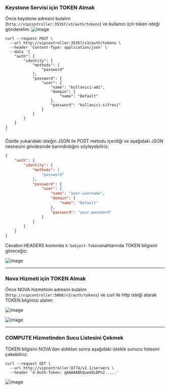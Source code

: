 ### Keystone Servisi için TOKEN Almak
Önce keystone adresini bulalım (`http://vipcontroller:35357/v3/auth/tokens`) ve kullanıcı için token isteği gönderelim:
![image](https://user-images.githubusercontent.com/261946/233709607-c699d9ed-56e8-48bf-9034-a0a2c6b42dba.png)


```shell
curl --request POST \
  --url http://vipcontroller:35357/v3/auth/tokens \
  --header 'Content-Type: application/json' \
  --data '{
    "auth": {
        "identity": {
            "methods": [
                "password"
            ],
            "password": {
                "user": {
                    "name": "kullanici-adi",
                    "domain": {
                        "name": "Default"
                    },
                    "password": "kullanici-sifresi"
                }
            }
        }
    }
}
'
```

Özetle yukarıdaki isteğin JSON ile POST metodu içerdiği ve aşağıdaki JSON nesnesini gövdesinde barındırdığını söyleyebiliriz:
```json
{
    "auth": {
        "identity": {
            "methods": [
                "password"
            ],
            "password": {
                "user": {
                    "name": "your-username",
                    "domain": {
                        "name": "Default"
                    },
                    "password": "your-password"
                }
            }
        }
    }
}
```

Cevabın HEADERS kısmında `X-Subject-Token`anahtarında TOKEN bilgisini göreceğiz:

![image](https://user-images.githubusercontent.com/261946/233710914-3a879216-2f32-45ca-94b3-72117bcd749d.png)


---

### Nova Hizmeti için TOKEN Almak
Önce NOVA hizmetinin adresini bulalım (`http://vipcontroller:5000/v3/auth/tokens`) ve curl ile http isteği atarak TOKEN bilgimizi alalım:

![image](https://user-images.githubusercontent.com/261946/233720396-e279aeca-a764-4941-9f46-2ec4f6027944.png)

![image](https://user-images.githubusercontent.com/261946/233718109-2c7fe7b6-27ad-4f93-a6e8-684d11f63f51.png)

---

### COMPUTE Hizmetinden Sucu Listesini Çekmek

TOKEN bilgisini NOVA'dan aldıktan sonra aşağıdaki istekle sunucu listesini çekebiliriz:

```shell
curl --request GET \
  --url http://vipcontroller:8774/v2.1/servers \
  --header 'X-Auth-Token: gAAAAABkQueeOLDPn2.....'
```

![image](https://user-images.githubusercontent.com/261946/233722622-8da87f60-e19b-46fe-b609-53c64c517548.png)

